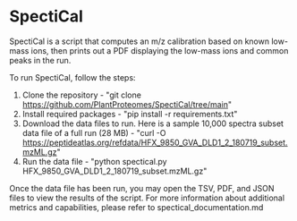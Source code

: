 # SpectiCal

SpectiCal is a script that computes an m/z calibration based on known low-mass ions, then prints out a PDF displaying the low-mass ions and common peaks in the run.

To run SpectiCal, follow the steps:
1. Clone the repository - "git clone https://github.com/PlantProteomes/SpectiCal/tree/main"
2. Install required packages - "pip install -r requirements.txt"
3. Download the data files to run. Here is a sample 10,000 spectra subset data file of a full run (28 MB) - "curl -O https://peptideatlas.org/refdata/HFX_9850_GVA_DLD1_2_180719_subset.mzML.gz"
4. Run the data file - "python spectical.py HFX_9850_GVA_DLD1_2_180719_subset.mzML.gz"

Once the data file has been run, you may open the TSV, PDF, and JSON files to view the results of the script.
For more information about additional metrics and capabilities, please refer to spectical_documentation.md

